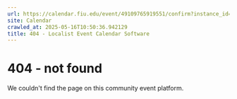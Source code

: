 ```yaml
---
url: https://calendar.fiu.edu/event/49109765919551/confirm?instance_id=49109765947217&return=https%3A%2F%2Fcalendar.fiu.edu%2Fcalendar%3Fevent_types%255B%255D%3D121722
site: Calendar
crawled_at: 2025-05-16T10:50:36.942129
title: 404 - Localist Event Calendar Software
---
```


# 404 - not found
We couldn't find the page on this community event platform.
